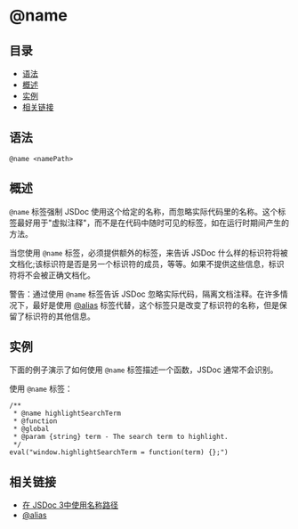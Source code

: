 # @name

## 目录

- [语法](#语法)
- [概述](#概述)
- [实例](#实例)
- [相关链接](#相关链接)

## 语法

```
@name <namePath>
```

## 概述

`@name` 标签强制 JSDoc 使用这个给定的名称，而忽略实际代码里的名称。这个标签最好用于"虚拟注释"，而不是在代码中随时可见的标签，如在运行时期间产生的方法。

当您使用 `@name` 标签，必须提供额外的标签，来告诉 JSDoc 什么样的标识符将被文档化;该标识符是否是另一个标识符的成员，等等。如果不提供这些信息，标识符将不会被正确文档化。

警告：通过使用 `@name` 标签告诉 JSDoc 忽略实际代码，隔离文档注释。在许多情况下，最好是使用 [@alias](./tags-alias.md) 标签代替，这个标签只是改变了标识符的名称，但是保留了标识符的其他信息。

## 实例

下面的例子演示了如何使用 `@name` 标签描述一个函数，JSDoc 通常不会识别。

使用 `@name` 标签：

```
/**
 * @name highlightSearchTerm
 * @function
 * @global
 * @param {string} term - The search term to highlight.
 */
eval("window.highlightSearchTerm = function(term) {};")
```

## 相关链接

- [在 JSDoc 3中使用名称路径](./about-namepaths.md)
- [@alias](./tags-alias.md)
